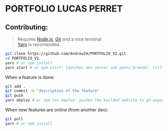 # PORTFOLIO LUCAS PERRET

## Contributing:

> Requires [Node.js](https://nodejs.org), [Git](https://git-scm.com) and a nice terminal  
[Yarn](https://yarnpkg.com) is recomended.

```bash
git clone https://github.com/AndrewIH/PORTFOLIO_V2.git
cd PORTFOLIO_V2
yarn # or npm install
yarn start # or npm start: launches dev server and opens browser. Ctrl+C to stop
```

When a feature is done:

```bash
git add .
git commit -m "description of the feature"
git push
yarn deploy # or npm run deploy: pushes the builded website to gh-pages branch
```

When new features are online (from another dev):

```bash
git pull
yarn # or npm install
```
